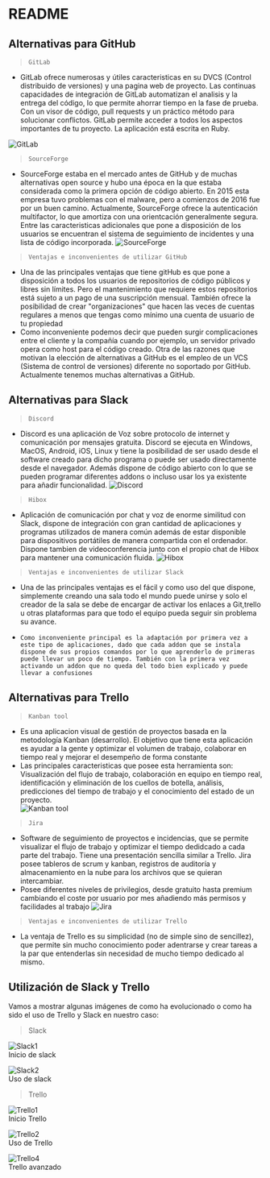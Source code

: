 # README #
## Alternativas para GitHub ##
>     GitLab

-  	GitLab ofrece numerosas y útiles caracteristicas en su DVCS (Control 	distribuido de versiones) y una pagina web de proyecto. Las continuas 	capacidades de integración de GitLab automatizan el analisis y la entrega del 	código, lo que permite ahorrar tiempo en la fase de prueba. Con un visor de 	código, pull requests y un práctico método para solucionar conflictos. GitLab 	permite acceder a todos los aspectos importantes de tu proyecto. La 	aplicación está escrita en Ruby.

![GitLab](https://github.com/desarrolloagiluja/practica1/blob/Develop/Alternativas/imagenes/Gitlab.PNG?raw=true "GitLab") 

  
>     SourceForge

-   SourceForge estaba en el mercado antes de GitHub y de muchas alternativas open source y hubo una época en la que estaba considerada como la primera opción de código abierto. En 2015 esta empresa tuvo problemas con el malware, pero a comienzos de 2016 fue por un buen camino. Actualmente, SourceForge ofrece la autenticación multifactor, lo que amortiza con una orientcación  generalmente segura. Entre las caracteristicas adicionales que pone a disposición de los usuarios se encuentran el sistema de seguimiento de incidentes y una lista de código incorporada. 
![SourceForge](https://github.com/desarrolloagiluja/practica1/blob/Develop/Alternativas/imagenes/SourceForge.PNG?raw=true "SourceForge")     

>     Ventajas e inconvenientes de utilizar GitHub

-   Una de las principales ventajas que tiene gitHub es que pone a disposición a todos los usuarios de repositorios de código públicos y libres sin límites. Pero el mantenimiento que requiere estos repositorios está sujeto a un pago de una suscripción mensual. También ofrece la posibilidad de crear "organizaciones" que hacen las veces de cuentas regulares a menos que tengas como mínimo una cuenta de usuario de tu propiedad
-   Como inconveniente podemos decir que pueden surgir complicaciones entre el cliente y la compañía cuando por ejemplo, un servidor privado opera como host para el código creado. Otra de las razones que motivan la elección de alternativas a GitHub es el empleo de un VCS (Sistema de control de versiones) diferente no soportado por GitHub. Actualmente tenemos muchas alternativas a GitHub. 


## Alternativas para Slack ##
>     Discord

-   Discord es una aplicación de Voz sobre protocolo de internet y comunicación por mensajes gratuita. Discord se ejecuta en Windows, MacOS, Android, iOS, Linux y tiene la posibilidad de ser usado desde el software creado para dicho programa o puede ser usado directamente desde el navegador. Además dispone de código abierto con lo que se pueden programar diferentes addons o incluso usar los ya existente para añadir funcionalidad.
![Discord](https://github.com/desarrolloagiluja/practica1/blob/Develop/Alternativas/imagenes/Discord.PNG?raw=true "Discord")   

>     Hibox

-   Aplicación de comunicación por chat y voz de enorme similitud con Slack, dispone de integración con gran cantidad de aplicaciones y programas utilizados de manera común además de estar disponible para dispositivos portátiles de manera compartida con el ordenador. Dispone tambien de videoconferencia junto con el propio chat de Hibox para mantener una comunicación fluida.
![Hibox](https://github.com/desarrolloagiluja/practica1/blob/Develop/Alternativas/imagenes/hibox.png?raw=true "Hibox")   

>     Ventajas e inconvenientes de utilizar Slack

-   Una de las principales ventajas es el fácil y como uso del que dispone, simplemente creando una sala todo el mundo puede unirse y solo el creador de la sala se debe de encargar de activar los enlaces a Git,trello u otras plataformas para que todo el equipo pueda seguir sin problema su avance.
-     Como inconveniente principal es la adaptación por primera vez a este tipo de aplicaciones, dado que cada addon que se instala dispone de sus propios comandos por lo que aprenderlo de primeras puede llevar un poco de tiempo. También con la primera vez activando un addon que no queda del todo bien explicado y puede llevar a confusiones

## Alternativas para Trello ##
>     Kanban tool

-   Es una aplicacion visual de gestión de proyectos basada en la metodología Kanban (desarrollo). El objetivo que tiene esta aplicación  es ayudar a la gente y optimizar el volumen de trabajo, colaborar en tiempo real y mejorar el desempeño de forma constante
-    Las principales caracteristicas que posee esta herramienta son: Visualización del flujo de trabajo, colaboración en equipo en tiempo real, identificación y eliminación de los cuellos de botella, análisis, predicciones del tiempo de trabajo y el conocimiento del estado de un proyecto.  
![Kanban tool](https://github.com/desarrolloagiluja/practica1/blob/Develop/Alternativas/imagenes/kanban.jpg?raw=true "Kanban tool")   

>     Jira

-   Software de seguimiento de proyectos e incidencias, que se permite visualizar el flujo de trabajo y optimizar el tiempo dedidcado a cada parte del trabajo. Tiene una presentación sencilla similar a Trello. Jira posee tableros de scrum y kanban, registros de auditoría y almacenamiento en la nube para los archivos que se quieran intercambiar.
-   Posee diferentes niveles de privilegios, desde gratuito hasta premium cambiando el coste por usuario por mes añadiendo más permisos y facilidades al trabajo
![Jira](https://github.com/desarrolloagiluja/practica1/blob/Develop/Alternativas/imagenes/jira.png?raw=true "Jira")   

>     Ventajas e inconvenientes de utilizar Trello

-   La ventaja de Trello es su simplicidad (no de simple sino de sencillez), que permite sin mucho conocimiento poder adentrarse y crear tareas a la par que entenderlas sin necesidad de mucho tiempo dedicado al mismo.


## Utilización de Slack y Trello ##

Vamos a mostrar algunas imágenes de como ha evolucionado o como ha sido el uso de Trello y Slack en nuestro caso:

>Slack

![Slack1](https://github.com/desarrolloagiluja/practica1/blob/Develop/Alternativas/imagenes/slack1.png?raw=true "Slack inicio")  
Inicio de slack


![Slack2](https://github.com/desarrolloagiluja/practica1/blob/Develop/Alternativas/imagenes/slack2.png?raw=true "Slack uso")  
Uso de slack


>Trello


![Trello1](https://github.com/desarrolloagiluja/practica1/blob/Develop/Alternativas/imagenes/trello1.png?raw=true "Inicio Trello")  
Inicio Trello


![Trello2](https://github.com/desarrolloagiluja/practica1/blob/Develop/Alternativas/imagenes/trello2.png?raw=true "Uso de Trello")  
Uso de Trello


![Trello4](https://github.com/desarrolloagiluja/practica1/blob/Develop/Alternativas/imagenes/trello4.png?raw=true "Trello avanzado")  
Trello avanzado